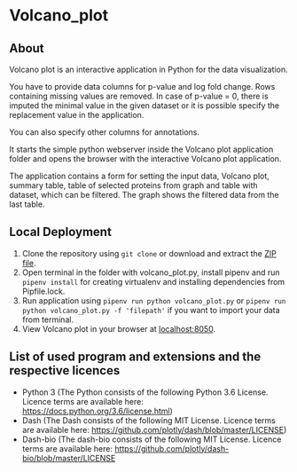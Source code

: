 # Volcano_plot

## About
Volcano plot is an interactive application in Python for the data visualization.

You have to provide data columns for p-value and log fold change. Rows containing missing values are removed. In case of p-value = 0, there is imputed the minimal value in the given dataset or it is possible specify the replacement value in the application.

You can also specify other columns for annotations.

It starts the simple python webserver inside the Volcano plot application folder and opens the browser with the interactive Volcano plot application. 

The application contains a form for setting the input data, Volcano plot, summary table, table of selected proteins from graph and table with dataset, which can be filtered. The graph shows the filtered data from the last table.

## Local Deployment
1. Clone the repository using ```git clone``` or download and extract the [ZIP file](https://github.com/OmicsWorkflows/KNIME_metanodes).
2. Open terminal in the folder with volcano_plot.py, install pipenv and run ```pipenv install``` for creating virtualenv and installing dependencies from Pipfile.lock.
3. Run application using ```pipenv run python volcano_plot.py``` or ```pipenv run python volcano_plot.py -f 'filepath'``` if you want to import your data from terminal.
4. View Volcano plot in your browser at [localhost:8050]( http://127.0.0.1:8050/).

## List of used program and extensions and the respective licences
- Python 3 (The Python consists of the following Python 3.6 License. Licence terms are available here: https://docs.python.org/3.6/license.html)
- Dash (The Dash consists of the following MIT License. Licence terms are available here: https://github.com/plotly/dash/blob/master/LICENSE)
- Dash-bio (The dash-bio consists of the following MIT License. Licence terms are available here: https://github.com/plotly/dash-bio/blob/master/LICENSE
